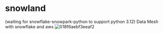 # snowland
(waiting for snowflake-snowpark-python to support python 3.12)
Data Mesh with snowflake and aws
![018f6aebf3eeaf2](https://github.com/user-attachments/assets/92255a17-65c4-4f4d-946a-6626e0f83cd0)
